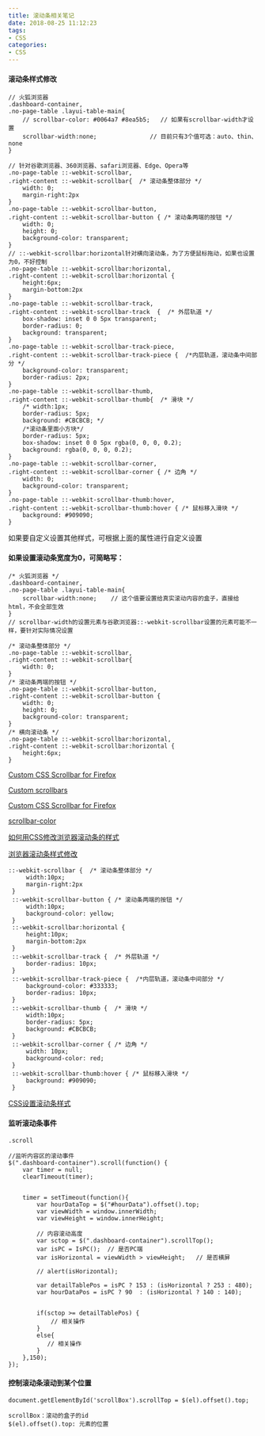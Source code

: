 ```yaml
---
title: 滚动条相关笔记
date: 2018-08-25 11:12:23
tags:
- CSS
categories: 
- CSS
---
```


#### 滚动条样式修改

```
// 火狐浏览器
.dashboard-container,
.no-page-table .layui-table-main{
    // scrollbar-color: #0064a7 #8ea5b5;   // 如果有scrollbar-width才设置
    scrollbar-width:none;				// 目前只有3个值可选：auto、thin、none
}

// 针对谷歌浏览器、360浏览器、safari浏览器、Edge、Opera等
.no-page-table ::-webkit-scrollbar,
.right-content ::-webkit-scrollbar{  /* 滚动条整体部分 */
    width: 0;
    margin-right:2px
}
.no-page-table ::-webkit-scrollbar-button,
.right-content ::-webkit-scrollbar-button { /* 滚动条两端的按钮 */
    width: 0;
    height: 0;
    background-color: transparent;
}
// ::-webkit-scrollbar:horizontal针对横向滚动条，为了方便鼠标拖动，如果也设置为0，不好控制
.no-page-table ::-webkit-scrollbar:horizontal,
.right-content ::-webkit-scrollbar:horizontal {   
    height:6px;
    margin-bottom:2px
}
.no-page-table ::-webkit-scrollbar-track,
.right-content ::-webkit-scrollbar-track  {  /* 外层轨道 */
    box-shadow: inset 0 0 5px transparent;
    border-radius: 0;
    background: transparent;
}
.no-page-table ::-webkit-scrollbar-track-piece,
.right-content ::-webkit-scrollbar-track-piece {  /*内层轨道，滚动条中间部分 */
    background-color: transparent;
    border-radius: 2px;
}
.no-page-table ::-webkit-scrollbar-thumb,
.right-content ::-webkit-scrollbar-thumb{  /* 滑块 */
    /* width:1px;
    border-radius: 5px;
    background: #CBCBCB; */
    /*滚动条里面小方块*/
    border-radius: 5px;
    box-shadow: inset 0 0 5px rgba(0, 0, 0, 0.2);
    background: rgba(0, 0, 0, 0.2);
}
.no-page-table ::-webkit-scrollbar-corner,
.right-content ::-webkit-scrollbar-corner { /* 边角 */
    width: 0;
    background-color: transparent;
}
.no-page-table ::-webkit-scrollbar-thumb:hover,
.right-content ::-webkit-scrollbar-thumb:hover { /* 鼠标移入滑块 */
    background: #909090;
}
```

如果要自定义设置其他样式，可根据上面的属性进行自定义设置

#### 如果设置滚动条宽度为0，可简略写：

```
/* 火狐浏览器 */
.dashboard-container,
.no-page-table .layui-table-main{
    scrollbar-width:none;    // 这个值要设置给真实滚动内容的盒子，直接给html，不会全部生效
}
// scrollbar-width的设置元素与谷歌浏览器::-webkit-scrollbar设置的元素可能不一样，要针对实际情况设置

/* 滚动条整体部分 */
.no-page-table ::-webkit-scrollbar,
.right-content ::-webkit-scrollbar{  
    width: 0;
}
/* 滚动条两端的按钮 */
.no-page-table ::-webkit-scrollbar-button,
.right-content ::-webkit-scrollbar-button {
    width: 0;
    height: 0;
    background-color: transparent;
}
/* 横向滚动条 */
.no-page-table ::-webkit-scrollbar:horizontal,
.right-content ::-webkit-scrollbar:horizontal {
    height:6px;
}
```

[Custom CSS Scrollbar for Firefox](https://stackoverflow.com/questions/6165472/custom-css-scrollbar-for-firefox)

[Custom scrollbars](https://stackoverflow.com/questions/7357203/custom-scrollbars)

[Custom CSS Scrollbar for Firefox](https://stackoverflow.com/questions/6165472/custom-css-scrollbar-for-firefox)

[scrollbar-color](https://developer.mozilla.org/zh-CN/docs/Web/CSS/scrollbar-color)

[如何用CSS修改浏览器滚动条的样式](http://www.divcss5.com/css3-style/c57127.shtml)

[浏览器滚动条样式修改](https://zhuanlan.zhihu.com/p/144204013)

```
::-webkit-scrollbar {  /* 滚动条整体部分 */
     width:10px;
     margin-right:2px
 }
 ::-webkit-scrollbar-button { /* 滚动条两端的按钮 */
     width:10px;
     background-color: yellow;
 }
 ::-webkit-scrollbar:horizontal {
     height:10px;
     margin-bottom:2px
 }
 ::-webkit-scrollbar-track {  /* 外层轨道 */
     border-radius: 10px;
 }
 ::-webkit-scrollbar-track-piece {  /*内层轨道，滚动条中间部分 */
     background-color: #333333;
     border-radius: 10px;
 }
 ::-webkit-scrollbar-thumb {  /* 滑块 */
     width:10px;
     border-radius: 5px;
     background: #CBCBCB;
 }
 ::-webkit-scrollbar-corner { /* 边角 */
     width: 10px;
     background-color: red;
 }
 ::-webkit-scrollbar-thumb:hover { /* 鼠标移入滑块 */
     background: #909090;
 }
```

[CSS设置滚动条样式](https://blog.csdn.net/cddcj/article/details/70332771)

#### 监听滚动条事件

`.scroll`

```
//监听内容区的滚动事件
$(".dashboard-container").scroll(function() {
    var timer = null;
    clearTimeout(timer);


    timer = setTimeout(function(){
        var hourDataTop = $("#hourData").offset().top;
        var viewWidth = window.innerWidth;
        var viewHeight = window.innerHeight;

        // 内容滚动高度
        var sctop = $(".dashboard-container").scrollTop(); 
        var isPC = IsPC();	// 是否PC端
        var isHorizontal = viewWidth > viewHeight;   // 是否横屏

        // alert(isHorizontal);

        var detailTablePos = isPC ? 153 : (isHorizontal ? 253 : 480);
        var hourDataPos = isPC ? 90  : (isHorizontal ? 140 : 140);


        if(sctop >= detailTablePos) {
            // 相关操作
        }
        else{
           // 相关操作
        }
    },150);
});
```

#### 控制滚动条滚动到某个位置

```
document.getElementById('scrollBox').scrollTop = $(el).offset().top;

scrollBox：滚动的盒子的id
$(el).offset().top: 元素的位置
```
